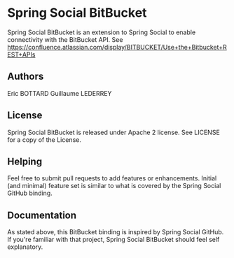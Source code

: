 Spring Social BitBucket
=======================
Spring Social BitBucket is an extension to Spring Social to enable connectivity
with the BitBucket API.
See https://confluence.atlassian.com/display/BITBUCKET/Use+the+Bitbucket+REST+APIs

Authors
-------
Eric BOTTARD
Guillaume LEDERREY

License
-------
Spring Social BitBucket is released under Apache 2 license. See LICENSE for a copy
of the License.

Helping
-------
Feel free to submit pull requests to add features or enhancements. Initial (and
minimal) feature set is similar to what is covered by the Spring Social GitHub 
binding.

Documentation
-------------
As stated above, this BitBucket binding is inspired by Spring Social GitHub. If
you're familiar with that project, Spring Social BitBucket should feel self
explanatory.
